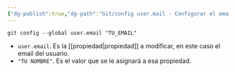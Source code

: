 ```yaml
---
{"dg-publish":true,"dg-path":"Git/config user.mail - Configurar el email en Git.md","permalink":"/git/config-user-mail-configurar-el-email-en-git/","created":"2024-03-27T16:18","updated":"2024-03-27T16:18"}
---
```


```shell
git config --global user.email "TU_EMAIL"
```
- `user.email`. Es la [[propiedad\|propiedad]] a modificar, en este caso el email del usuario.
- `"TU NOMBRE"`. Es el valor que se le asignará a esa propiedad.